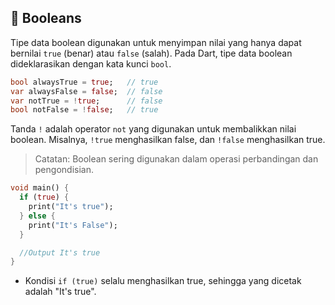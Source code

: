 ## 🔲 Booleans

Tipe data boolean digunakan untuk menyimpan nilai yang hanya dapat bernilai `true` (benar) atau `false` (salah). Pada Dart, tipe data boolean dideklarasikan dengan kata kunci `bool`.
```dart
bool alwaysTrue = true;   // true
var alwaysFalse = false;  // false
var notTrue = !true;      // false
bool notFalse = !false;   // true
```
Tanda `!` adalah operator `not` yang digunakan untuk membalikkan nilai boolean. Misalnya, `!true` menghasilkan false, dan `!false` menghasilkan true.

> Catatan: Boolean sering digunakan dalam operasi perbandingan dan pengondisian.
```dart
void main() {
  if (true) {
    print("It's true");
  } else {
    print("It's False");
  }

  //Output It's true
}
```
- Kondisi `if (true)` selalu menghasilkan true, sehingga yang dicetak adalah "It's true".
